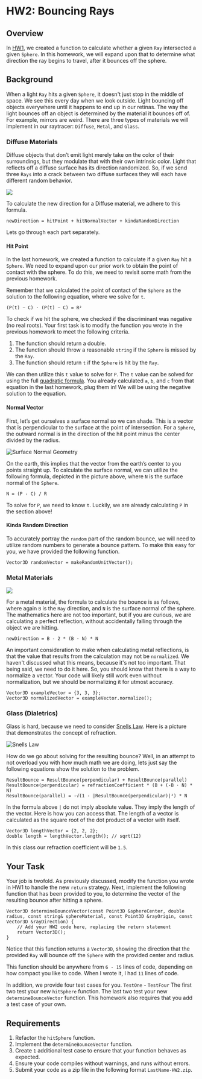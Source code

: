 # HW2: Bouncing Rays

## Overview

In [HW1](../HW1/README.md), we created a function to calculate whether a given `Ray` intersected a given `Sphere`. In this homework, we will expand upon that to determine what direction the ray begins to travel, after it bounces off the sphere.

## Background

When a light `Ray` hits a given `Sphere`, it doesn't just stop in the middle of space. We see this every day when we look outside. Light bouncing off objects everywhere until it happens to end up in our retinas. The way the light bounces off an object is determined by the material it bounces off of. For example, mirrors are weird. There are three types of materials we will implement in our raytracer: `Diffuse`, `Metal`, and `Glass`.

### Diffuse Materials

Diffuse objects that don’t emit light merely take on the color of their surroundings, but they modulate that with their own intrinsic color. Light that reflects off a diffuse surface has its direction randomized. So, if we send three `Rays` into a crack between two diffuse surfaces they will each have different random behavior.

![](https://raytracing.github.io/images/fig-1.08-light-bounce.jpg)

To calculate the new direction for a Diffuse material, we adhere to this formula.

```
newDirection = hitPoint + hitNormalVector + kindaRandomDirection
```

Lets go through each part separately.

#### Hit Point

In the last homework, we created a function to calculate if a given `Ray` hit a `Sphere`. We need to expand upon our prior work to obtain the point of contact with the sphere. To do this, we need to revisit some math from the previous homework.

Remember that we calculated the point of contact of the `Sphere` as the solution to the following equation, where we solve for `t`.

```
(P(t) − C) ⋅ (P(t) − C) = R²
```

To check if we hit the sphere, we checked if the discriminant was negative (no real roots). Your first task is to modify the function you wrote in the previous homework to meet the following criteria.

1. The function should return a double.
2. The function should throw a reasonable `string` if the `Sphere` is missed by the `Ray`.
3. The function should return `t` if the `Sphere` is hit by the `Ray`.

We can then utilize this `t` value to solve for `P`. The `t` value can be solved for using the full [quadratic formula](https://en.wikipedia.org/wiki/Quadratic_formula). You already calculated `a`, `b`, and `c` from that equation in the last homework, plug them in! We will be using the negative solution to the equation.

#### Normal Vector

First, let’s get ourselves a surface normal so we can shade. This is a vector that is perpendicular to the surface at the point of intersection. For a `Sphere`, the outward normal is in the direction of the hit point minus the center divided by the radius.

![Surface Normal Geometry](https://raytracing.github.io/images/fig-1.05-sphere-normal.jpg)

On the earth, this implies that the vector from the earth’s center to you points straight up. To calculate the surface normal, we can utilize the following formula, depicted in the picture above, where `N` is the surface normal of the `Sphere`.

```
N = (P - C) / R
```

To solve for `P`, we need to know `t`. Luckily, we are already calculating `P` in the section above!

#### Kinda Random Direction

To accurately portray the `random` part of the random bounce, we will need to utilize random numbers to generate a bounce pattern. To make this easy for you, we have provided the following function.

```
Vector3D randomVector = makeRandomUnitVector();
```

### Metal Materials

![](https://raytracing.github.io/images/fig-1.11-reflection.jpg)

For a metal material, the formula to calculate the bounce is as follows, where again `B` is the `Ray` direction, and `N` is the surface normal of the sphere. The mathematics here are not too important, but if you are curious, we are calculating a perfect reflection, without accidentally falling through the object we are hitting.

```
newDirection = B - 2 * (B ⋅ N) * N
```

An important consideration to make when calculating metal reflections, is that the value that results from the calculation may not be `normalized`. We haven't discussed what this means, because it's not too important. That being said, we need to do it here. So, you should know that there is a way to normalize a vector. Your code will likely still work even without normalization, but we should be normalizing it for utmost accuracy.

```
Vector3D exampleVector = {3, 3, 3};
Vector3D normalizedVector = exampleVector.normalize();
```

### Glass (Dialetrics)

Glass is hard, because we need to consider [Snells Law](https://en.wikipedia.org/wiki/Snell%27s_law). Here is a picture that demonstrates the concept of refraction.

![Snells Law](https://raytracing.github.io/images/fig-1.13-refraction.jpg)

How do we go about solving for the resulting bounce? Well, in an attempt to not overload you with how much math we are doing, lets just say the following equations show the solution to the problem.

```
ResultBounce = ResultBounce(perpendicular) + ResultBounce(parallel)
ResultBounce(perpendicular) = refractionCoefficient * (B + (-B ⋅ N) * N)
ResultBounce(parallel) = -√(1 - |ResultBounce(perpendicular)|²) * N
```

In the formula above `|` do not imply absolute value. They imply the length of the vector. Here is how you can access that. The length of a vector is calculated as the square root of the dot product of a vector with itself.

```
Vector3D lengthVector = {2, 2, 2};
double length = lengthVector.length(); // sqrt(12)
```

In this class our refraction coefficient will be `1.5`.

## Your Task

Your job is twofold. As previously discussed, modify the function you wrote in HW1 to handle the new `return` strategy. Next, implement the following function that has been provided to you, to determine the vector of the resulting bounce after hitting a sphere.

```
Vector3D determineBounceVector(const Point3D &sphereCenter, double radius, const string& sphereMaterial, const Point3D &rayOrigin, const Vector3D &rayDirection) {
    // Add your HW2 code here, replacing the return statement
    return Vector3D();
}
```

Notice that this function returns a `Vector3D`, showing the direction that the provided `Ray` will bounce off the  `Sphere` with the provided center and radius.

This function should be anywhere from `6 - 15` lines of code, depending on how compact you like to code. When I wrote it, I had `11` lines of code.

In addition, we provide four test cases for you. `TestOne` - `TestFour` The first two test your new `hitSphere` function. The last two test your new `determineBounceVector` function. This homework also requires that you add a test case of your own.

## Requirements

1. Refactor the `hitSphere` function.
2. Implement the `determineBounceVector` function.
3. Create `1` additional test case to ensure that your function behaves as expected.
4. Ensure your code compiles without warnings, and runs without errors.
5. Submit your code as a zip file in the following format `LastName-HW2.zip`.
